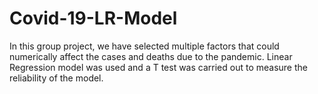 # Covid-19-LR-Model
In this group project, we have selected multiple factors that could numerically affect the cases and deaths due to the pandemic. Linear Regression model was used and a T test was carried out to measure the reliability of the model.
